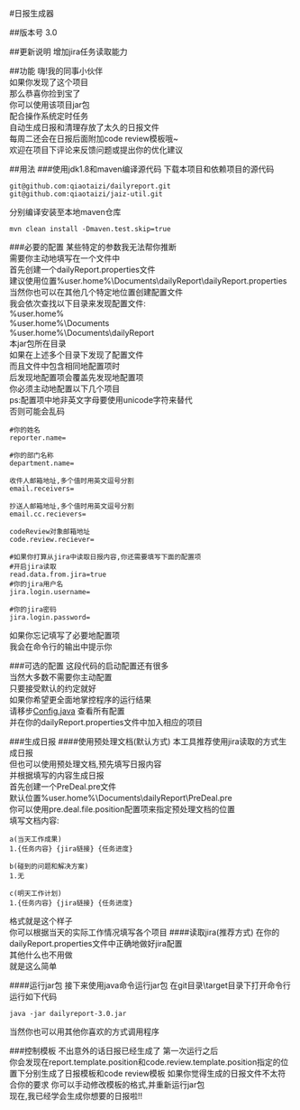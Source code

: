 #日报生成器

##版本号
3.0

##更新说明
增加jira任务读取能力

##功能
嗨!我的同事小伙伴  
如果你发现了这个项目  
那么恭喜你捡到宝了  
你可以使用该项目jar包  
配合操作系统定时任务  
自动生成日报和清理存放了太久的日报文件  
每周二还会在日报后面附加code review模板哦~  
欢迎在项目下评论来反馈问题或提出你的优化建议

##用法
###使用jdk1.8和maven编译源代码
下载本项目和依赖项目的源代码
```
git@github.com:qiaotaizi/dailyreport.git
git@github.com:qiaotaizi/jaiz-util.git
```
分别编译安装至本地maven仓库
```
mvn clean install -Dmaven.test.skip=true
```
###必要的配置
某些特定的参数我无法帮你推断  
需要你主动地填写在一个文件中  
首先创建一个dailyReport.properties文件  
建议使用位置%user.home%\Documents\dailyReport\dailyReport.properties  
当然你也可以在其他几个特定地位置创建配置文件  
我会依次查找以下目录来发现配置文件:  
%user.home%  
%user.home%\Documents  
%user.home%\Documents\dailyReport  
本jar包所在目录  
如果在上述多个目录下发现了配置文件  
而且文件中包含相同地配置项时  
后发现地配置项会覆盖先发现地配置项  
你必须主动地配置以下几个项目  
ps:配置项中地非英文字母要使用unicode字符来替代  
否则可能会乱码
```
#你的姓名
reporter.name=

#你的部门名称
department.name=

收件人邮箱地址,多个值时用英文逗号分割
email.receivers=

抄送人邮箱地址,多个值时用英文逗号分割
email.cc.recievers=

codeReview对象邮箱地址
code.review.reciever=

#如果你打算从jira中读取日报内容,你还需要填写下面的配置项
#开启jira读取
read.data.from.jira=true
#你的jira用户名
jira.login.username=

#你的jira密码
jira.login.password=
```
如果你忘记填写了必要地配置项  
我会在命令行的输出中提示你

###可选的配置
这段代码的启动配置还有很多  
当然大多数不需要你主动配置  
只要接受默认的约定就好  
如果你希望更全面地掌控程序的运行结果  
请移步[Config.java](https://github.com/qiaotaizi/dailyreport/blob/master/src/main/java/com/jaiz/dailyreport/config/Config.java)
查看所有配置  
并在你的dailyReport.properties文件中加入相应的项目

###生成日报
####使用预处理文档(默认方式)
本工具推荐使用jira读取的方式生成日报  
但也可以使用预处理文档,预先填写日报内容  
并根据填写的内容生成日报  
首先创建一个PreDeal.pre文件  
默认位置%user.home%\Documents\dailyReport\PreDeal.pre  
你可以使用pre.deal.file.position配置项来指定预处理文档的位置  
填写文档内容:
```
a(当天工作成果)
1.{任务内容} {jira链接} {任务进度}

b(碰到的问题和解决方案)
1.无

c(明天工作计划)
1.{任务内容} {jira链接} {任务进度}
```
格式就是这个样子  
你可以根据当天的实际工作情况填写各个项目
####读取jira(推荐方式)
在你的dailyReport.properties文件中正确地做好jira配置  
其他什么也不用做  
就是这么简单

####运行jar包
接下来使用java命令运行jar包
在git目录\target目录下打开命令行
运行如下代码
```
java -jar dailyreport-3.0.jar
```
当然你也可以用其他你喜欢的方式调用程序

###控制模板
不出意外的话日报已经生成了
第一次运行之后  
你会发现在report.template.position和code.review.template.position指定的位置下分别生成了日报模板和code review模板
如果你觉得生成的日报文件不太符合你的要求
你可以手动修改模板的格式,并重新运行jar包  
现在,我已经学会生成你想要的日报啦!!

